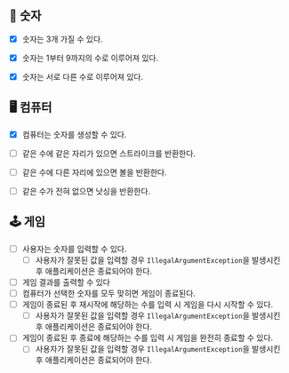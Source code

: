 
## 🔢 숫자
-[x] 숫자는 3개 가질 수 있다.
-[x] 숫자는 1부터 9까지의 수로 이루어져 있다.
-[x] 숫자는 서로 다른 수로 이루어져 있다.


## 🖥 컴퓨터
-[x] 컴퓨터는 숫자를 생성할 수 있다.
-[ ] 같은 수에 같은 자리가 있으면 스트라이크를 반환한다.
-[ ] 같은 수에 다른 자리에 있으면 볼을 반환한다.
-[ ] 같은 수가 전혀 없으면 낫싱을 반환한다.


## 🕹 게임
-[ ] 사용자는 숫자를 입력할 수 있다.
  -[ ] 사용자가 잘못된 값을 입력할 경우 `IllegalArgumentException`을 발생시킨 후 애플리케이션은 종료되어야 한다.
-[ ] 게임 결과를 출력할 수 있다
-[ ] 컴퓨터가 선택한 숫자를 모두 맞히면 게임이 종료된다.
-[ ] 게임이 종료된 후 재시작에 해당하는 수를 입력 시 게임을 다시 시작할 수 있다.
  -[ ] 사용자가 잘못된 값을 입력할 경우 `IllegalArgumentException`을 발생시킨 후 애플리케이션은 종료되어야 한다.
-[ ] 게임이 종료된 후 종료에 해당하는 수를 입력 시 게임을 완전히 종료할 수 있다.
  -[ ] 사용자가 잘못된 값을 입력할 경우 `IllegalArgumentException`을 발생시킨 후 애플리케이션은 종료되어야 한다.